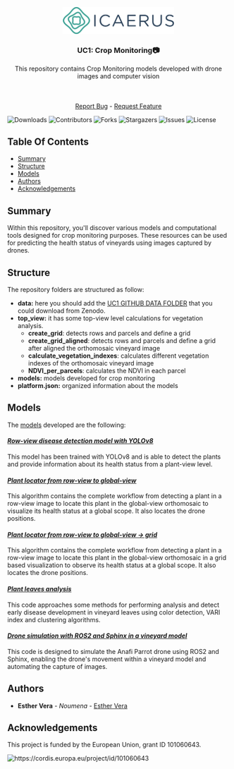 <div align="center">
  <p>
    <a href="https://icaerus.eu" target="_blank">
      <img width="50%" src="https://raw.githubusercontent.com/ICAERUS-EU/.github/refs/heads/main/profile/ICAERUS_transparent.png"></a>
    <h3 align="center">UC1: Crop Monitoring📷</h3>
    
   <p align="center">
    This repository contains Crop Monitoring models developed with drone images and computer vision 
    <br/>
    <br/>
    <br/>
    <br/>
    <a href="https://github.com/icaerus-eu/icaerus-repo-template/issues">Report Bug</a>
    -
    <a href="https://github.com/icaerus-eu/icaerus-repo-template/issues">Request Feature</a>
  </p>
</p>
</div>

![Downloads](https://img.shields.io/github/downloads/icaerus-eu/UC1_Crop_Monitoring/total) ![Contributors](https://img.shields.io/github/contributors/icaerus-eu/UC1_Crop_Monitoring?color=dark-green) ![Forks](https://img.shields.io/github/forks/icaerus-eu/UC1_Crop_Monitoring?style=social) ![Stargazers](https://img.shields.io/github/stars/icaerus-eu/UC1_Crop_Monitoring?style=social) ![Issues](https://img.shields.io/github/issues/icaerus-eu/UC1_Crop_Monitoring) ![License](https://img.shields.io/github/license/icaerus-eu/UC1_Crop_Monitoring) 

## Table Of Contents

* [Summary](#summary)
* [Structure](#structure)
* [Models](#models)
* [Authors](#authors)
* [Acknowledgements](#acknowledgements)

## Summary
Within this repository, you'll discover various models and computational tools designed for crop monitoring purposes. These resources can be used for predicting the health status of vineyards using images captured by drones.

## Structure
The repository folders are structured as follow: 

- **data:** here you should add the [UC1 GITHUB DATA FOLDER](https://zenodo.org/records/11195994) that you could download from Zenodo.
- **top_view:** it has some top-view level calculations for vegetation analysis.
  - **create_grid**: detects rows and parcels and define a grid
  - **create_grid_aligned**: detects rows and parcels and define a grid after aligned the orthomosaic vineyard image
  - **calculate_vegetation_indexes**: calculates different vegetation indexes of the orthomosaic vineyard image
  - **NDVI_per_parcels**: calculates the NDVI in each parcel
- **models:** models developed for crop monitoring
- **platform.json:** organized information about the models

## Models

The [models](https://github.com/ICAERUS-EU/UC1_Crop_Monitoring/blob/main/models/) developed are the following:
 

#### _[Row-view disease detection model with YOLOv8](https://github.com/ICAERUS-EU/UC1_Crop_Monitoring/blob/main/models/01_plant_disease_detection_yolov8_v1/)_
This model has been trained with YOLOv8 and is able to detect the plants and provide information about its health status from a plant-view level. 

#### _[Plant locator from row-view to global-view](https://github.com/ICAERUS-EU/UC1_Crop_Monitoring/blob/main/models/02_plant_locator_v1/)_
This algorithm contains the complete workflow from detecting a plant in a row-view image to locate this plant in the global-view orthomosaic to visualize its health status at a global scope. It also locates the drone positions.

#### _[Plant locator from row-view to global-view -> grid](https://github.com/ICAERUS-EU/UC1_Crop_Monitoring/blob/main/models/02_plant_locator_v2/)_
This algorithm contains the complete workflow from detecting a plant in a row-view image to locate this plant in the global-view orthomosaic in a grid based visualization to observe its health status at a global scope. It also locates the drone positions.

#### _[Plant leaves analysis](https://github.com/ICAERUS-EU/UC1_Crop_Monitoring/blob/main/models/03_plant_leaves_analysis_v1)_
This code approaches some methods for performing analysis and detect early disease development in vineyard leaves using color detection, VARI index and clustering algorithms.

#### _[Drone simulation with ROS2 and Sphinx in a vineyard model](https://github.com/ICAERUS-EU/UC1_Crop_Monitoring/tree/main/models/04_drone_simulation_v1)_
This code is designed to simulate the Anafi Parrot drone using ROS2 and Sphinx, enabling the drone's movement within a vineyard model and automating the capture of images.

## Authors

* **Esther Vera** - *Noumena* - [Esther Vera](https://github.com/EstherNoumena)

## Acknowledgements
This project is funded by the European Union, grant ID 101060643.

<img src="https://rea.ec.europa.eu/sites/default/files/styles/oe_theme_medium_no_crop/public/2021-04/EN-Funded%20by%20the%20EU-POS.jpg" alt="https://cordis.europa.eu/project/id/101060643" width="200"/>

